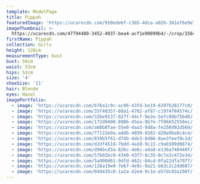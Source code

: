 ```yaml
---
template: ModelPage
title: Pippah
featuredImage: 'https://ucarecdn.com/910ede6f-c3b5-4dca-a92b-361ef6e9e764/'
imageThumbnail: >-
  https://ucarecdn.com/47794480-3452-4937-bea4-acf1e90099b4/-/crop/1564x1904/0,0/-/preview/
firstName: Pippah
collection: Girls
height: 128cm
measurementType: bust
bust: 56cm
waist: 53cm
hips: 52cm
size: '4'
shoeSize: '11'
hair: Blonde
eyes: Hazel
imagePortfolio:
  - image: 'https://ucarecdn.com/b76a1c9c-ac96-43fd-be19-6397b28177c0/'
  - image: 'https://ucarecdn.com/35f48357-88a1-4782-af87-c1974f84574c/'
  - image: 'https://ucarecdn.com/32be9137-027f-44cf-9e2e-5efc08b756d0/'
  - image: 'https://ucarecdn.com/172d9400-890b-45ea-9b7e-7f06652558ec/'
  - image: 'https://ucarecdn.com/a60b8fae-55e0-4aa3-9d8a-fe250d92d569/'
  - image: 'https://ucarecdn.com/77115e9a-a4db-4899-9282-d20a9ba0c4c4/'
  - image: 'https://ucarecdn.com/839b5f61-d74b-4de3-8d06-8ae3feef8c1d/'
  - image: 'https://ucarecdn.com/d2df4518-7bdd-4a10-9c22-c9a0309d0874/'
  - image: 'https://ucarecdn.com/d98bcd3a-826c-4e6c-a4a8-e136a740440f/'
  - image: 'https://ucarecdn.com/57b92bc0-4340-43f7-8c35-0c7a3c472e34/'
  - image: 'https://ucarecdn.com/5a900d61-9dfd-462c-84cd-0fa22dfa7977/'
  - image: 'https://ucarecdn.com/128a19e0-7e67-4e9c-9a21-b63c2c2dd687/'
  - image: 'https://ucarecdn.com/049435c0-1a2a-42e4-9c1e-e57dc03a190f/'
---
```


